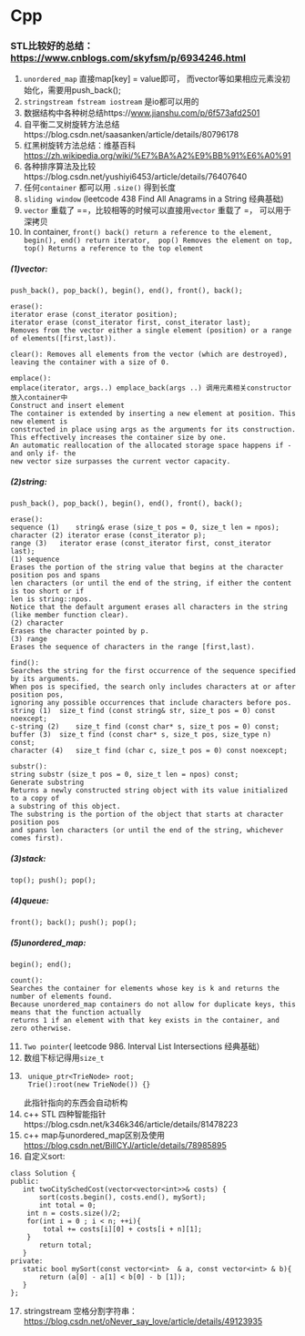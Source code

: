 # Cpp
### STL比较好的总结：https://www.cnblogs.com/skyfsm/p/6934246.html
1. ```unordered_map``` 直接map[key] = value即可， 而vector等如果相应元素没初始化，需要用push_back();
2. ```stringstream fstream iostream``` 是io都可以用的
3. 数据结构中各种树总结https://www.jianshu.com/p/6f573afd2501
4. 自平衡二叉树旋转方法总结https://blog.csdn.net/saasanken/article/details/80796178
5. 红黑树旋转方法总结：维基百科  https://zh.wikipedia.org/wiki/%E7%BA%A2%E9%BB%91%E6%A0%91
6. 各种排序算法及比较https://blog.csdn.net/yushiyi6453/article/details/76407640
7. 任何```container``` 都可以用 ```.size()``` 得到长度
8. ```sliding window``` (leetcode 438 Find All Anagrams in a String 经典基础)
9. ```vector``` 重载了 ==，比较相等的时候可以直接用```vector``` 重载了 =， 可以用于深拷贝
10. In container, ```front() back() return a reference to the element, begin(), end() return iterator, 
 pop() Removes the element on top, top() Returns a reference to the top element```

   ##### (1)vector:
```
push_back(), pop_back(), begin(), end(), front(), back();

erase():
iterator erase (const_iterator position); 
iterator erase (const_iterator first, const_iterator last);
Removes from the vector either a single element (position) or a range of elements([first,last)).

clear(): Removes all elements from the vector (which are destroyed),
leaving the container with a size of 0.

emplace():
emplace(iterator, args..) emplace_back(args ..) 调用元素相关constructor放入container中
Construct and insert element
The container is extended by inserting a new element at position. This new element is 
constructed in place using args as the arguments for its construction.
This effectively increases the container size by one.
An automatic reallocation of the allocated storage space happens if -and only if- the
new vector size surpasses the current vector capacity.
```

   ##### (2)string:
```
push_back(), pop_back(), begin(), end(), front(), back();

erase():
sequence (1)	string& erase (size_t pos = 0, size_t len = npos);
character (2) iterator erase (const_iterator p);
range (3)	iterator erase (const_iterator first, const_iterator last);
(1) sequence
Erases the portion of the string value that begins at the character position pos and spans 
len characters (or until the end of the string, if either the content is too short or if 
len is string::npos.
Notice that the default argument erases all characters in the string (like member function clear).
(2) character
Erases the character pointed by p.
(3) range
Erases the sequence of characters in the range [first,last).

find():
Searches the string for the first occurrence of the sequence specified by its arguments.
When pos is specified, the search only includes characters at or after position pos, 
ignoring any possible occurrences that include characters before pos.
string (1)	size_t find (const string& str, size_t pos = 0) const noexcept;
c-string (2)	size_t find (const char* s, size_t pos = 0) const;
buffer (3)	size_t find (const char* s, size_t pos, size_type n) const;
character (4)	size_t find (char c, size_t pos = 0) const noexcept;

substr():
string substr (size_t pos = 0, size_t len = npos) const;
Generate substring
Returns a newly constructed string object with its value initialized to a copy of 
a substring of this object.
The substring is the portion of the object that starts at character position pos 
and spans len characters (or until the end of the string, whichever comes first).
```

   ##### (3)stack: 
```
top(); push(); pop();
```
   ##### (4)queue:
```
front(); back(); push(); pop();
```
   ##### (5)unordered_map: 
```
begin(); end(); 

count(): 
Searches the container for elements whose key is k and returns the number of elements found. 
Because unordered_map containers do not allow for duplicate keys, this means that the function actually
returns 1 if an element with that key exists in the container, and zero otherwise.
```

11. ```Two pointer```( leetcode 986. Interval List Intersections 经典基础）
12. 数组下标记得用```size_t```
13. ```
     unique_ptr<TrieNode> root;
     Trie():root(new TrieNode()) {}
    ``` 
    此指针指向的东西会自动析构 
14. c++ STL 四种智能指针https://blog.csdn.net/k346k346/article/details/81478223
15. c++ map与unordered_map区别及使用 https://blog.csdn.net/BillCYJ/article/details/78985895 
16. 自定义sort:
 ```
 class Solution {
public:
    int twoCitySchedCost(vector<vector<int>>& costs) {
        sort(costs.begin(), costs.end(), mySort);
        int total = 0;
     int n = costs.size()/2;
     for(int i = 0 ; i < n; ++i){
         total += costs[i][0] + costs[i + n][1];
     }
        return total;
    }
private:
    static bool mySort(const vector<int>  & a, const vector<int> & b){
        return (a[0] - a[1] < b[0] - b [1]);
    }
};
 ```
17. stringstream 空格分割字符串：https://blog.csdn.net/oNever_say_love/article/details/49123935
     
